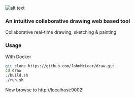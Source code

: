 ![alt text](https://f.cloud.github.com/assets/220864/730169/feb98294-e24b-11e2-903d-b3cbc68f3a48.gif "Action Video")

### An intuitive collaborative drawing web based tool

Collaborative real-time drawing, sketching & painting

### Usage

With Docker

```bash
git clone https://github.com/JohnMcLear/draw.git
cd draw
./build.sh
./run.sh
```

Now browse to http://localhost:9002!
